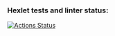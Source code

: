 ### Hexlet tests and linter status:
[![Actions Status](https://github.com/losevo/frontend-project-12/workflows/hexlet-check/badge.svg)](https://github.com/losevo/frontend-project-12/actions)